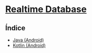 # [Realtime Database](https://firebase.google.com/products/realtime-database/?hl=pt-pt)

## Índice
- [Java (Android)](java-android/README.md)
- [Kotlin (Android)](kotlin-android/README.md)
